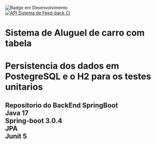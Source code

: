 ![Badge em Desenvolvimento](http://img.shields.io/static/v1?label=STATUS&message=EM%20DESENVOLVIMENTO&color=GREEN&style=for-the-badge) </br>
[![API Sistema de Feed-back CI](https://github.com/Rodrigodante11/feedBackSystem/actions/workflows/maven.yml/badge.svg)](https://github.com/Rodrigodante11/feedBackSystem/actions/workflows/maven.yml)

<h1 aligh="center"> Sistema de Aluguel de carro com tabela 
 <h2>
<h1 aligh="center"> Persistencia dos dados em PostegreSQL e  o H2 para os testes unitarios <h2>

<strong>Repositorio do BackEnd SpringBoot</strong> </br>
<strong>Java 17 </strong> </br>
<strong>Spring-boot 3.0.4 </strong> </br>
<strong>JPA </strong> </br>
<strong>Junit 5</strong></br>
